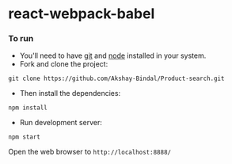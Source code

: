 # react-webpack-babel

### To run

* You'll need to have [git](https://git-scm.com/) and [node](https://nodejs.org/en/) installed in your system.
* Fork and clone the project:

```
git clone https://github.com/Akshay-Bindal/Product-search.git
```

* Then install the dependencies:

```
npm install
```

* Run development server:

```
npm start
```

Open the web browser to `http://localhost:8888/`
